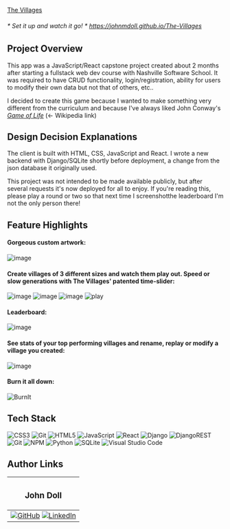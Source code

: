[The Villages](https://johnmdoll.github.io/The-Villages)
###### * Set it up and watch it go! * https://johnmdoll.github.io/The-Villages

## Project Overview

This app was a JavaScript/React capstone project created about 2 months after starting a fullstack web dev course with Nashville Software School.
It was required to have CRUD functionality, login/registration, ability for users to modify their own data but not that of others, etc..

I decided to create this game because I wanted to make something very different from the curriculum and because I've always liked John Conway's [*Game of Life*](https://en.m.wikipedia.org/wiki/Conway's_Game_of_Life) (<- Wikipedia link)

## Design Decision Explanations

The client is built with HTML, CSS, JavaScript and React.
I wrote a new backend with Django/SQLite shortly before deployment, a change from the json database it originally used.

This project was not intended to be made available publicly, but after several requests it's now deployed for all to enjoy.
If you're reading this, please play a round or two so that next time I screenshotthe leaderboard I'm not the only person there!

## Feature Highlights

#### Gorgeous custom artwork:
![image](https://user-images.githubusercontent.com/101382066/228335497-c60edc70-ddb4-422e-8fa6-e36e6cb58745.png)

#### Create villages of 3 different sizes and watch them play out. Speed or slow generations with The Villages' patented time-slider:
![image](https://user-images.githubusercontent.com/101382066/228330862-12c30a8e-62cf-42f5-94a3-8cb5c99f4a2a.png)
![image](https://user-images.githubusercontent.com/101382066/228330678-a8db5357-1768-45a1-aa11-818c6f963111.png)
![image](https://user-images.githubusercontent.com/101382066/228330817-0e028ace-b5c0-4ab6-80a6-6a991470734a.png)
![play](https://user-images.githubusercontent.com/101382066/228337758-8382b6ac-f92f-4050-8578-47fd8042c853.gif)

#### Leaderboard:
![image](https://user-images.githubusercontent.com/101382066/228332019-8c1908d3-71b9-4c53-b683-31d3a8537591.png)

#### See stats of your top performing villages and rename, replay or modify a village you created:
![image](https://user-images.githubusercontent.com/101382066/228332073-3ff6de37-05f9-423e-ad67-383e8c817ec2.png)

#### Burn it all down:
![BurnIt](https://user-images.githubusercontent.com/101382066/228335351-7e850728-5039-4c85-bc43-029e563699d1.gif)

## Tech Stack

![CSS3](https://img.shields.io/badge/css3-%231572B6.svg?style=for-the-badge&logo=css3&logoColor=white)
![Git](https://img.shields.io/badge/git-%23F05033.svg?style=for-the-badge&logo=git&logoColor=white)
![HTML5](https://img.shields.io/badge/html5-%23E34F26.svg?style=for-the-badge&logo=html5&logoColor=white)
![JavaScript](https://img.shields.io/badge/javascript-%23323330.svg?style=for-the-badge&logo=javascript&logoColor=%23F7DF1E)
![React](https://img.shields.io/badge/react-%2320232a.svg?style=for-the-badge&logo=react&logoColor=%2361DAFB)
![Django](https://img.shields.io/badge/django-%23092E20.svg?style=for-the-badge&logo=django&logoColor=white)
![DjangoREST](https://img.shields.io/badge/DJANGO-REST-ff1709?style=for-the-badge&logo=django&logoColor=white&color=ff1709&labelColor=gray)
![Git](https://img.shields.io/badge/git-%23F05033.svg?style=for-the-badge&logo=git&logoColor=white)
![NPM](https://img.shields.io/badge/NPM-%23CB3837.svg?style=for-the-badge&logo=npm&logoColor=white)
![Python](https://img.shields.io/badge/python-3670A0?style=for-the-badge&logo=python&logoColor=ffdd54)
![SQLite](https://img.shields.io/badge/sqlite-%2307405e.svg?style=for-the-badge&logo=sqlite&logoColor=white)
![Visual Studio Code](https://img.shields.io/badge/Visual%20Studio%20Code-0078d7.svg?style=for-the-badge&logo=visual-studio-code&logoColor=white)

## Author Links

|<h3>John Doll</h3>  |
|:--------------------:|
|[![GitHub](https://img.shields.io/badge/github-%23121011.svg?style=for-the-badge&logo=github&logoColor=white)](https://www.github.com/JohnMDoll) [![LinkedIn](https://img.shields.io/badge/linkedin-%230077B5.svg?style=for-the-badge&logo=linkedin&logoColor=white)](https://www.linkedin.com/in/john-m-doll)|

